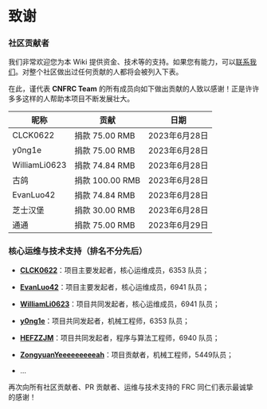 # 致谢

### 社区贡献者

我们非常欢迎您为本 Wiki 提供资金、技术等的支持。如果您有能力，可以[联系我们](mailto:13651730570@163.com)。对整个社区做出过任何贡献的人都将会被列入下表。

在此，谨代表 **CNFRC Team** 的所有成员向如下做出贡献的人致以感谢！正是许许多多这样的人帮助本项目不断发展壮大。

| 昵称  | 贡献  | 日期  |
|-----|-----|-----|
|CLCK0622|捐款 75.00 RMB|2023年6月28日|
|y0ng1e|捐款 75.00 RMB|2023年6月28日|
|WilliamLi0623|捐款 74.84 RMB|2023年6月28日|
|古鸽|捐款 100.00 RMB|2023年6月28日|
|EvanLuo42|捐款 74.84 RMB|2023年6月28日|
|芝士汉堡|捐款 30.00 RMB|2023年6月28日|
|通通|捐款 75.00 RMB|2023年6月29日|

### 核心运维与技术支持（排名不分先后）

- [**CLCK0622**](https://github.com/CLCK0622)：项目主要发起者，核心运维成员，6353 队员；

- [**EvanLuo42**](https://github.com/EvanLuo42)：项目主要发起者，核心运维成员，6941 队员；

- [**WilliamLi0623**](https://github.com/WilliamLi0623)：项目共同发起者，核心运维成员，6941 队员；

- [**y0ng1e**](https://github.com/y0ng1e)：项目共同发起者，机械工程师，6353 队员；

- [**HEFZZJM**](https://www.chiefdelphi.com/u/hefzzjm)：项目共同发起者，程序与算法工程师，6940 队员；

- [**ZongyuanYeeeeeeeeeah**](https://github.com/ZongyuanYeeeeeeeeeah)：项目贡献者，机械工程师，5449队员；

- ...

再次向所有社区贡献者、PR 贡献者、运维与技术支持的 FRC 同仁们表示最诚挚的感谢！
